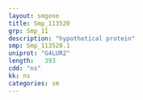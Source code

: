 ```yaml
---
layout: smgene
title: Smp_113520
grp: Smp_11
description: "hypothetical protein"
smp: Smp_113520.1
uniprot: "G4LUR2"
length:   393
cdd: "ns"
kk: ns
categories: sm
---
```

